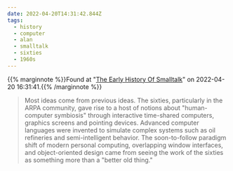 ```yaml
---
date: 2022-04-20T14:31:42.844Z
tags:
  - history
  - computer
  - alan
  - smalltalk
  - sixties
  - 1960s
---
```

{{% marginnote %}}Found at "[The Early History Of Smalltalk](http://worrydream.com/EarlyHistoryOfSmalltalk/)" on 2022-04-20 16:31:41.{{% /marginnote %}}

> Most ideas come from previous ideas. The sixties, particularly in the ARPA community, gave rise to a host of notions about "human-computer symbiosis" through interactive time-shared computers, graphics screens and pointing devices. Advanced computer languages were invented to simulate complex systems such as oil refineries and semi-intelligent behavior. The soon-to-follow paradigm shift of modern personal computing, overlapping window interfaces, and object-oriented design came from seeing the work of the sixties as something more than a "better old thing."

